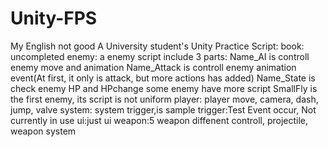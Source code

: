 # Unity-FPS
My English not good
A University student's Unity Practice
Script:
  book: uncompleted
  enemy: a enemy script include 3 parts: 
    Name_AI is controll enemy move and animation
    Name_Attack is controll enemy animation event(At first, it only is attack, but more actions has added)
    Name_State is check enemy HP and HPchange
    some enemy have more script
    SmallFly is the first enemy, its script is not uniform
  player: player move, camera, dash, jump, valve
  system: system trigger,is sample
  trigger:Test Event occur, Not currently in use
  ui:just ui
  weapon:5 weapon diffenent controll, projectile, weapon system
